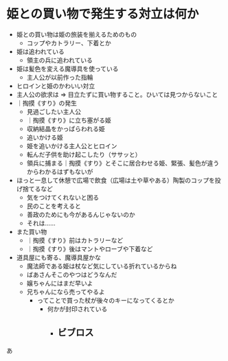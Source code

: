 # 姫との買い物で発生する対立は何か
- 姫との買い物は姫の旅装を揃えるためのもの
  - コップやカトラリー、下着とか
- 姫は追われている
  - 領主の兵に追われている
- 姫は髪色を変える魔導具を使っている
  - 主人公が以前作った指輪
- ヒロインと姫のかわいい対立
- 主人公の欲求は => 目立たずに買い物すること。ひいては見つからないこと
- ｜掏摸《すり》の発生
  - 見過ごしたい主人公
  - ｜掏摸《すり》に立ち塞がる姫
  - 収納結晶をかっぱらわれる姫
  - 追いかける姫
  - 姫を追いかける主人公とヒロイン
  - 転んだ子供を助け起こしたり（ササッと）
  - 領兵に捕まる｜掏摸《すり》とそこに居合わせる姫、緊張、髪色が違うからわかるはずもないが
- ほっと一息して休憩で広場で飲食（広場は土や草やある）陶製のコップを投げ捨てるなど
  - 気をつけてくれないと困る
  - 民のことを考えると
  - 善政のためにも今があるんじゃないのか
  - それは……
- また買い物
  - ｜掏摸《すり》前はカトラリーなど
  - ｜掏摸《すり》後はマントやローブや下着など
- 道具屋にも寄る、魔導具屋かな
  - 魔法師である姫は杖など気にしている折れているからね
  - ばあさんそこのやつはどうなんだ
  - 嬢ちゃんにはまだ早いよ
  - 兄ちゃんになら売ってやるよ
    - ってことで買った杖が後々のキーになってくるとか
      - 何かが封印されている
        - ビブロス
          - 
あ